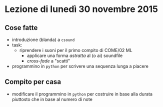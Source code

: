 # Lezione di lunedì 30 novembre 2015

## Cose fatte

* introduzione (blanda) a `csound`
* task:
  * riprendere i suoni per il primo compito di COME/02 ML
	* applicare una forma *astratta* al (o ai) soundfile
	* *cross-fade* a "scatti"
* programmino in `python` per scrivere una sequenza lunga a piacere

## Compito per casa

* modificare il programmino in `python` per costruire in base alla durata
	piuttosto che in base al numero di note
